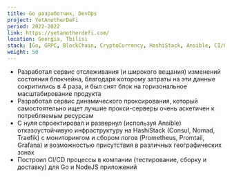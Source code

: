 ```yaml
---
title: Go разработчик, DevOps
project: YetAnotherDeFi
period: 2022-2022
link: https://yetanotherdefi.com/
location: Georgia, Tbilisi
stack: [Go, GRPC, BlockChain, CryptoCurrency, HashiStack, Ansible, CI/CD]
weight: 50
---
```


- Разработал сервис отслеживания (и широкого вещания) изменений состояния блокчейна, благодаря которому затраты на эти данные сокритились в 4 раза, и был снят блок на горизональное масштабирование продукта
- Разработал сервис динамического проксирования, который самостоятельно ищет лучшие прокси-серверы очень аскетичен к потребляемым ресурсам
- С нуля спроектировал и развернул (используя Ansible) отказоустойчивую инфраструктуру на HashiStack (Consul, Nomad, Traefik) с мониторингом и сбором логов (Prometheus, Promtail, Grafana) и возможностью присутствия в различных географических зонах
- Построил CI/CD процессы в компании (тестирование, сборку и доставку) для Go и NodeJS приложений
